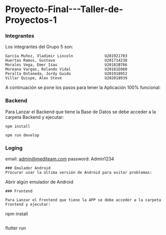 # Proyecto-Final---Taller-de-Proyectos-1

### Integrantes

Los integrantes del Grupo 5 son:
```
García Muñoz, Vladimir Lincoln              U201921703
Huertas Ramos, Gustavo                      U201714238
Morales Vega, Emer Isau	      	            U20181B766
Moreano Vargas, Rolando Vidal               U20181E060
Peralta Ontaneda, Jordy Guido               U201918952
Villar Quispe, Alex Steve                   U202018939
```

A continuación se pone los pasos para tener la Aplicación 100% funcional:

### Backend

Para Lanzar el Backend que tiene la Base de Datos se debe acceder a la carpeta Backend y ejecutar:
```
npm install
```
```
npm run develop
```
### Loging

email: admin@mediteam.com
password: Admin1234
```
### Emulador Android
Procurar usar la última versión de Android para evitar problemas:
```
Abrir algún emulador de Android
```
### Frontend

Para Lanzar el Frontend que tiene la APP se debe acceder a la carpeta Frontend y ejecutar:
```
npm install
```
```
flutter run
```
